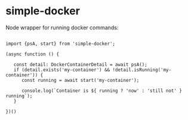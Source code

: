 
simple-docker
=============

Node wrapper for running docker commands:

```

import {psA, start} from 'simple-docker';

(async function () {

   const detail: DockerContainerDetail = await psA();
   if (detail.exists('my-container') && !detail.isRunning('my-container')) {
      const running = await start('my-container');
      
      console.log(`Container is ${ running ? 'now' : 'still not' } running`);
   }

})()


```
